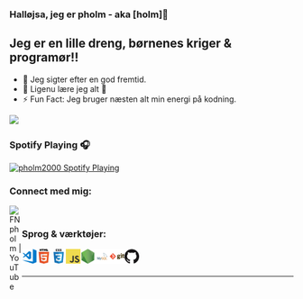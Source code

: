 ### Halløjsa, jeg er pholm - aka [holm]👋

## Jeg er en lille dreng, børnenes kriger & programør!!

- 🔭 Jeg sigter efter en god fremtid.
- 🌱 Ligenu lære jeg alt 🤣
- ⚡ Fun Fact: Jeg bruger næsten alt min energi på kodning.

<img src="https://github-readme-stats.vercel.app/api?username=pholm2000&&show_icons=true&title_color=ffffff&icon_color=bb2acf&text_color=daf7dc&bg_color=151515">

### Spotify Playing 🎧

[<img src="https://now-playing-codestackr.vercel.app/api/spotify-playing" alt="pholm2000 Spotify Playing" width="350" />](https://open.spotify.com/user/$pholm)

### Connect med mig:

[<img align="left" alt="FN pholm | YouTube" width="22px" src="https://cdn.jsdelivr.net/npm/simple-icons@v3/icons/youtube.svg" />][youtube]
<br />

### Sprog & værktøjer:

[<img align="left" alt="Visual Studio Code" width="26px" src="https://raw.githubusercontent.com/github/explore/80688e429a7d4ef2fca1e82350fe8e3517d3494d/topics/visual-studio-code/visual-studio-code.png" />][youtube]
[<img align="left" alt="HTML5" width="26px" src="https://raw.githubusercontent.com/github/explore/80688e429a7d4ef2fca1e82350fe8e3517d3494d/topics/html/html.png" />][youtube]
[<img align="left" alt="CSS3" width="26px" src="https://raw.githubusercontent.com/github/explore/80688e429a7d4ef2fca1e82350fe8e3517d3494d/topics/css/css.png" />][youtube]
[<img align="left" alt="JavaScript" width="26px" src="https://raw.githubusercontent.com/github/explore/80688e429a7d4ef2fca1e82350fe8e3517d3494d/topics/javascript/javascript.png" />][youtube]
[<img align="left" alt="Node.js" width="26px" src="https://raw.githubusercontent.com/github/explore/80688e429a7d4ef2fca1e82350fe8e3517d3494d/topics/nodejs/nodejs.png" />][youtube]
[<img align="left" alt="MySQL" width="26px" src="https://raw.githubusercontent.com/github/explore/80688e429a7d4ef2fca1e82350fe8e3517d3494d/topics/mysql/mysql.png" />][youtube]
[<img align="left" alt="Git" width="26px" src="https://raw.githubusercontent.com/github/explore/80688e429a7d4ef2fca1e82350fe8e3517d3494d/topics/git/git.png" />][youtube]
[<img align="left" alt="GitHub" width="26px" src="https://raw.githubusercontent.com/github/explore/78df643247d429f6cc873026c0622819ad797942/topics/github/github.png" />][youtube]

<br />
<br />

---


</details>

[youtube]: https://www.youtube.com/channel/UCi_blrI4nI_irYBjWD1gSXQ
